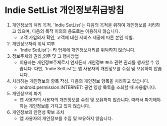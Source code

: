 # Indie SetList 개인정보취급방침
  1. 개인정보의 처리 목적. 'Indie SetList'는 다음의 목적을 위하여 개인정보를 처리하고 있으며, 다음의 목적 이외의 용도로는 이용하지 않습니다.
      - 고객 가입의사 확인, 고객에 대한 서비스 제공에 따른 본인 식별.
  2. 개인정보처리 위탁 여부
      - 'Indie SetList'는 타 업체에 개인정보처리를 위탁하지 않습니다.
  3. 정보주체의 권리,의무 및 그 행사방법
      - 이용자는 개인정보주체로서 언제든지 개인정보 보호 관련 권리를 행사할 수 있습니다. 다만, 'Indie SetList'는 앱 사용자의 개인정보를 수집 및 보유하지 않습니다.
  4. 처리하는 개인정보의 항목 작성. 다음의 개인정보 항목을 처리하고 있습니다.
      - android.permission.INTERNET: 공연 영상 목록을 조회할 때 사용합니다.
  5. 개인정보의 파기
      - 앱 사용자의 사용자의 개인정보를 수집 및 보유하지 않습니다. 따라서 파기해야하는 개인정보를 가지고 있지 않습니다.
  6. 개인정보의 안전성 확보 조치
      - 앱 사용자의 개인정보를 수집 및 보유하지 않습니다.
